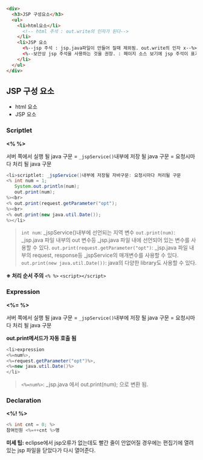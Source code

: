 ```html
<div>
  <h3>JSP 구성요소</h3>
  <ul>
    <li>html요소</li>
      <!-- html 주석 : out.write의 인자가 된다-->
    </li>
    <li>JSP 요소
      <%--jsp 주석 : jsp.java파일이 만들어 질때 제외됨. out.write의 인자 x--%>
      <%--보안상 jsp 주석을 사용하는 것을 권장. : 페이지 소스 보기에 jsp 주석이 표기되지 않음--%>
    </li>
  </ul>
</div>
```
## JSP 구성 요소
* html 요소
* JSP 요소

### Scriptlet
**<% %>**

서버 쪽에서 실행 될 java 구문
= `_jspService()`내부에 저장 될 java 구문
= 요청시마다 처리 될 java 구문

```java
<li>scriptlet: _jspService()내부에 저장될 자바구문: 요청시마다 처리될 구문
<% int num = 1;
   System.out.println(num);
   out.print(num);
%><br>
<% out.print(request.getParameter("opt");
%><br>
<% out.print(new java.util.Date());
%></li>
```

>`int num`: _jspService()내부에 선언되는 지역 변수
>`out.print(num)`: _jsp.java 파일 내부의 out 변수등 _jsp.java 파일 내에 선언되어 있는 변수를 사용할 수 있다.
> `out.print(request.getParameter("opt")`: _jsp.java 파일 내부의 request, response등 _jspService의 매개변수를 사용할 수 있다.
> `out.print(new java.util.Date())`: java의 다양한 library도 사용할 수 있다.

**※ 처리 순서 주의**
`<% %>`
`<script></script>`


### Expression
**<%= %>**

서버 쪽에서 실행 될 java 구문
= `_jspService()`내부에 저장 될 java 구문
= 요청시마다 처리 될 java 구문

**out.print메서드가 자동 호출 됨**

```java
<li>expression
<%=num%>, 
<%=request.getParameter("opt")%>, 
<%=new java.util.Date()%>
</li>
```
>`<%=num%>`: _jsp.java 에서 out.print(num); 으로 변환 됨.


### Declaration

**<%! %>**

```java
<% int cnt = 0; %>
참여인원 <%=++cnt %>명
```

**미세 팁:** 
eclipse에서 jsp오류가 없는데도 빨간 줄이 안없어질 경우에는 편집기에 열려있는 jsp 파일을 닫았다가 다시 열어준다.
<!--stackedit_data:
eyJoaXN0b3J5IjpbNjc0ODc0MzIyLC01NzgxNTgxOTUsLTkxMj
ExNzQ5NSw0OTc3MjUxNzQsLTExMDgyMjgxNTQsNTE5MTU5NTc2
LC0yODk5OTk3MTYsMTk1NDk1MzU4OSwtMjA1MDQwMjUwMSwxOD
AwMTkzMzg2XX0=
-->